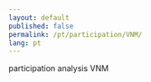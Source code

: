 ```yaml
---
layout: default
published: false
permalink: /pt/participation/VNM/
lang: pt
---
```


participation analysis VNM
